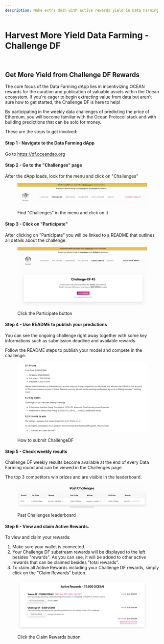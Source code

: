 ```yaml
---
description: Make extra dosh with active rewards yield in Data Farming
---
```


# Harvest More Yield Data Farming - Challenge DF

<figure><img src="../.gitbook/assets/gif/farming.gif" alt=""><figcaption></figcaption></figure>

## Get More Yield from Challenge DF Rewards

The core focus of the Data Farming dApp lies in incentivizing OCEAN rewards for the curation and publication of valuable assets within the Ocean ecosystem. If you're eager to begin extracting value from data but aren't sure how to get started, the Challenge DF is here to help!

By participating in the weekly data challenges of predicting the price of Ethereum, you will become familiar with the Ocean Protocol stack and with building predictions that can be sold for money.

These are the steps to get involved:

#### Step 1 - Navigate to the Data Farming dApp

Go to https://df.oceandao.org

#### Step 2 - Go to the "Challenges" page

After the dApp loads, look for the menu and click on "Challenges"

<figure><img src="../.gitbook/assets/rewards/volumeDF-page.png" alt=""><figcaption><p>Find "Challenges" in the menu and click on it</p></figcaption></figure>

#### Step 3 - Click on "Participate"

After clicking on "Participate" you will be linked to a README that outlines all details about the challenge.

<figure><img src="../.gitbook/assets/rewards/challenge-active.png" alt=""><figcaption><p>Click the Participate button</p></figcaption></figure>

#### Step 4 - Use README to publish your predictions

You can see the ongoing challenge right away together with some key informations such as submission deadline and available rewards.

Follow the README steps to publish your model and compete in the challenge.

<figure><img src="../.gitbook/assets/rewards/challenge-df-readme.png" alt=""><figcaption><p>How to submit ChallengeDF</p></figcaption></figure>

#### Step 5 - Check weekly results

Challenge DF weekly results become available at the end of every Data Farming round and can be viewed in the Challenges page.

The top 3 competitors win prizes and are visible in the leaderboard.

<figure><img src="../.gitbook/assets/rewards/challenge-history.png" alt=""><figcaption><p>Past Challenges leaderboard</p></figcaption></figure>

#### Step 6 - View and claim Active Rewards.

To view and claim your rewards:
1. Make sure your wallet is connected.
2. Your Challenge DF substream rewards will be displayed to the left besides "rewards". As you can see, it will be added to other active rewards that can be claimed besides "total rewards".
3. To claim all Active Rewards including your Challenge DF rewards, simply click on the "Claim Rewards" button.

<figure><img src="../.gitbook/assets/rewards/challenge-substream.png" alt=""><figcaption><p>Click the Claim Rewards button</p></figcaption></figure>